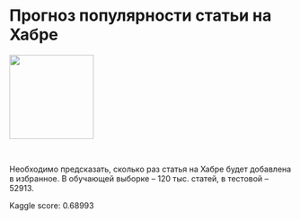 # Прогноз популярности статьи на Хабре
<p>
  <a href="https://www.kaggle.com/c/habr-num-bookmarks">
    <img height="150" src="https://upload.wikimedia.org/wikipedia/ru/7/7f/Habrahabr_logo.png">
  </a>
</p>
<br>

Необходимо предсказать, сколько раз статья на Хабре будет добавлена в избранное.
В обучающей выборке – 120 тыс. статей, в тестовой – 52913.

Kaggle score: 0.68993
